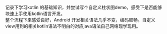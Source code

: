 记录下学习kotlin 的基础知识，并尝试写个自定义柱状图demo，感受下是否能够块速上手使用kotlin语言开发。  
整个流程下来感受良好，Android 开发相关语法几乎不变，编码顺畅。自定义view用到的相关kotlin语法不明白的对应java语法自己网络现学现用。
        
